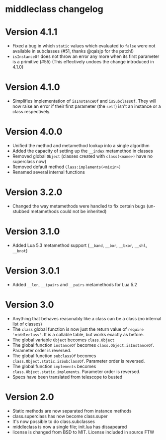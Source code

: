 middleclass changelog
====================

# Version 4.1.1

* Fixed a bug in which `static` values which evaluated to `false` were not available
  in subclasses (#51, thanks @qaisjp for the patch!)
* `isInstanceOf` does not throw an error any more when its first parameter is a
  primitive (#55) (This effectively undoes the change introduced in 4.1.0)


# Version 4.1.0

* Simplifies implementation of `isInstanceOf` and `isSubclassOf`. They will now raise an error if their first
  parameter (the `self`) isn't an instance or a class respectively.

# Version 4.0.0

* Unified the method and metamethod lookup into a single algorithm
* Added the capacity of setting up the `__index` metamethod in classes
* Removed global `Object` (classes created with `class(<name>)` have no superclass now)
* Removed default method `Class:implements(<mixin>)`
* Renamed several internal functions

# Version 3.2.0

* Changed the way metamethods were handled to fix certain bugs (un-stubbed metamethods could not be inherited)

# Version 3.1.0

* Added Lua 5.3 metamethod support (`__band`, `__bor`, `__bxor`, `__shl`, `__bnot`)

# Version 3.0.1

* Added `__len`, `__ipairs` and `__pairs` metamethods for Lua 5.2

# Version 3.0

* Anything that behaves reasonably like a class can be a class (no internal list of classes)
* The `class` global function is now just the return value of `require
'middleclass'`. It is a callable table, but works exactly as before.
* The global variable `Object` becomes `class.Object`
* The global function `instanceOf` becomes `class.Object.isInstanceOf`. Parameter order is reversed.
* The global function `subclassOf` becomes `class.Object.static.isSubclassOf`. Parameter order is reversed.
* The global function `implements` becomes `class.Object.static.implements`. Parameter order is reversed.
* Specs have been translated from telescope to busted

# Version 2.0

* Static methods are now separated from instance methods
* class.superclass has now become class.super
* It's now possible to do class.subclasses
* middleclass is now a single file; init.lua has dissapeared
* license is changed from BSD to MIT. License included in source FTW

